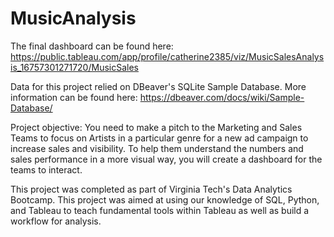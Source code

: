 # MusicAnalysis

The final dashboard can be found here: https://public.tableau.com/app/profile/catherine2385/viz/MusicSalesAnalysis_16757301271720/MusicSales 

Data for this project relied on DBeaver's SQLite Sample Database. More information can be found here: https://dbeaver.com/docs/wiki/Sample-Database/ 

Project objective: You need to make a pitch to the Marketing and Sales Teams to focus on Artists in a particular genre for a new ad campaign to increase sales and visibility. To help them understand the numbers and sales performance in a more visual way, you will create a dashboard for the teams to interact.


This project was completed as part of Virginia Tech's Data Analytics Bootcamp. This project was aimed at using our knowledge of SQL, Python, and Tableau to teach fundamental tools within Tableau as well as build a workflow for analysis.

